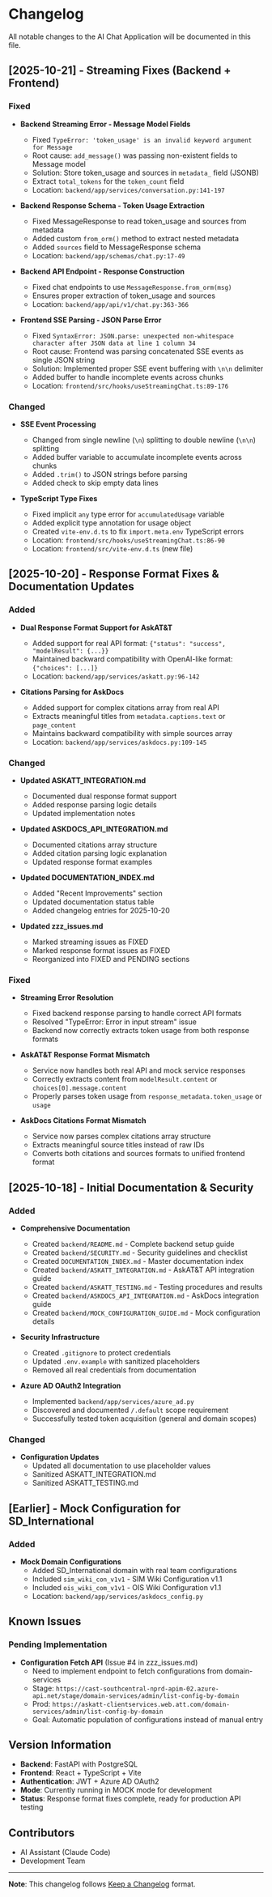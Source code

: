 # Changelog

All notable changes to the AI Chat Application will be documented in this file.

## [2025-10-21] - Streaming Fixes (Backend + Frontend)

### Fixed
- **Backend Streaming Error - Message Model Fields**
  - Fixed `TypeError: 'token_usage' is an invalid keyword argument for Message`
  - Root cause: `add_message()` was passing non-existent fields to Message model
  - Solution: Store token_usage and sources in `metadata_` field (JSONB)
  - Extract `total_tokens` for the `token_count` field
  - Location: `backend/app/services/conversation.py:141-197`

- **Backend Response Schema - Token Usage Extraction**
  - Fixed MessageResponse to read token_usage and sources from metadata
  - Added custom `from_orm()` method to extract nested metadata
  - Added `sources` field to MessageResponse schema
  - Location: `backend/app/schemas/chat.py:17-49`

- **Backend API Endpoint - Response Construction**
  - Fixed chat endpoints to use `MessageResponse.from_orm(msg)`
  - Ensures proper extraction of token_usage and sources
  - Location: `backend/app/api/v1/chat.py:363-366`

- **Frontend SSE Parsing - JSON Parse Error**
  - Fixed `SyntaxError: JSON.parse: unexpected non-whitespace character after JSON data at line 1 column 34`
  - Root cause: Frontend was parsing concatenated SSE events as single JSON string
  - Solution: Implemented proper SSE event buffering with `\n\n` delimiter
  - Added buffer to handle incomplete events across chunks
  - Location: `frontend/src/hooks/useStreamingChat.ts:89-176`

### Changed
- **SSE Event Processing**
  - Changed from single newline (`\n`) splitting to double newline (`\n\n`) splitting
  - Added buffer variable to accumulate incomplete events across chunks
  - Added `.trim()` to JSON strings before parsing
  - Added check to skip empty data lines

- **TypeScript Type Fixes**
  - Fixed implicit `any` type error for `accumulatedUsage` variable
  - Added explicit type annotation for usage object
  - Created `vite-env.d.ts` to fix `import.meta.env` TypeScript errors
  - Location: `frontend/src/hooks/useStreamingChat.ts:86-90`
  - Location: `frontend/src/vite-env.d.ts` (new file)

## [2025-10-20] - Response Format Fixes & Documentation Updates

### Added
- **Dual Response Format Support for AskAT&T**
  - Added support for real API format: `{"status": "success", "modelResult": {...}}`
  - Maintained backward compatibility with OpenAI-like format: `{"choices": [...]}`
  - Location: `backend/app/services/askatt.py:96-142`

- **Citations Parsing for AskDocs**
  - Added support for complex citations array from real API
  - Extracts meaningful titles from `metadata.captions.text` or `page_content`
  - Maintains backward compatibility with simple sources array
  - Location: `backend/app/services/askdocs.py:109-145`

### Changed
- **Updated ASKATT_INTEGRATION.md**
  - Documented dual response format support
  - Added response parsing logic details
  - Updated implementation notes

- **Updated ASKDOCS_API_INTEGRATION.md**
  - Documented citations array structure
  - Added citation parsing logic explanation
  - Updated response format examples

- **Updated DOCUMENTATION_INDEX.md**
  - Added "Recent Improvements" section
  - Updated documentation status table
  - Added changelog entries for 2025-10-20

- **Updated zzz_issues.md**
  - Marked streaming issues as FIXED
  - Marked response format issues as FIXED
  - Reorganized into FIXED and PENDING sections

### Fixed
- **Streaming Error Resolution**
  - Fixed backend response parsing to handle correct API formats
  - Resolved "TypeError: Error in input stream" issue
  - Backend now correctly extracts token usage from both response formats

- **AskAT&T Response Format Mismatch**
  - Service now handles both real API and mock service responses
  - Correctly extracts content from `modelResult.content` or `choices[0].message.content`
  - Properly parses token usage from `response_metadata.token_usage` or `usage`

- **AskDocs Citations Format Mismatch**
  - Service now parses complex citations array structure
  - Extracts meaningful source titles instead of raw IDs
  - Converts both citations and sources formats to unified frontend format

## [2025-10-18] - Initial Documentation & Security

### Added
- **Comprehensive Documentation**
  - Created `backend/README.md` - Complete backend setup guide
  - Created `backend/SECURITY.md` - Security guidelines and checklist
  - Created `DOCUMENTATION_INDEX.md` - Master documentation index
  - Created `backend/ASKATT_INTEGRATION.md` - AskAT&T API integration guide
  - Created `backend/ASKATT_TESTING.md` - Testing procedures and results
  - Created `backend/ASKDOCS_API_INTEGRATION.md` - AskDocs integration guide
  - Created `backend/MOCK_CONFIGURATION_GUIDE.md` - Mock configuration details

- **Security Infrastructure**
  - Created `.gitignore` to protect credentials
  - Updated `.env.example` with sanitized placeholders
  - Removed all real credentials from documentation

- **Azure AD OAuth2 Integration**
  - Implemented `backend/app/services/azure_ad.py`
  - Discovered and documented `/.default` scope requirement
  - Successfully tested token acquisition (general and domain scopes)

### Changed
- **Configuration Updates**
  - Updated all documentation to use placeholder values
  - Sanitized ASKATT_INTEGRATION.md
  - Sanitized ASKATT_TESTING.md

## [Earlier] - Mock Configuration for SD_International

### Added
- **Mock Domain Configurations**
  - Added SD_International domain with real team configurations
  - Included `sim_wiki_con_v1v1` - SIM Wiki Configuration v1.1
  - Included `ois_wiki_com_v1v1` - OIS Wiki Configuration v1.1
  - Location: `backend/app/services/askdocs_config.py`

## Known Issues

### Pending Implementation
- **Configuration Fetch API** (Issue #4 in zzz_issues.md)
  - Need to implement endpoint to fetch configurations from domain-services
  - Stage: `https://cast-southcentral-nprd-apim-02.azure-api.net/stage/domain-services/admin/list-config-by-domain`
  - Prod: `https://askatt-clientservices.web.att.com/domain-services/admin/list-config-by-domain`
  - Goal: Automatic population of configurations instead of manual entry

## Version Information

- **Backend**: FastAPI with PostgreSQL
- **Frontend**: React + TypeScript + Vite
- **Authentication**: JWT + Azure AD OAuth2
- **Mode**: Currently running in MOCK mode for development
- **Status**: Response format fixes complete, ready for production API testing

## Contributors

- AI Assistant (Claude Code)
- Development Team

---

**Note**: This changelog follows [Keep a Changelog](https://keepachangelog.com/en/1.0.0/) format.
